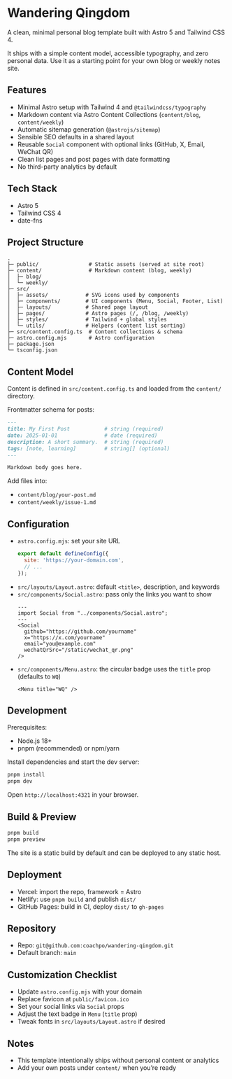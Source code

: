 # Wandering Qingdom

A clean, minimal personal blog template built with Astro 5 and Tailwind CSS 4.

It ships with a simple content model, accessible typography, and zero personal data. Use it as a starting point for your own blog or weekly notes site.

## Features

- Minimal Astro setup with Tailwind 4 and `@tailwindcss/typography`
- Markdown content via Astro Content Collections (`content/blog`, `content/weekly`)
- Automatic sitemap generation (`@astrojs/sitemap`)
- Sensible SEO defaults in a shared layout
- Reusable `Social` component with optional links (GitHub, X, Email, WeChat QR)
- Clean list pages and post pages with date formatting
- No third-party analytics by default

## Tech Stack

- Astro 5
- Tailwind CSS 4
- date-fns

## Project Structure

```
.
├─ public/                # Static assets (served at site root)
├─ content/               # Markdown content (blog, weekly)
│  ├─ blog/
│  └─ weekly/
├─ src/
│  ├─ assets/            # SVG icons used by components
│  ├─ components/        # UI components (Menu, Social, Footer, List)
│  ├─ layouts/           # Shared page layout
│  ├─ pages/             # Astro pages (/, /blog, /weekly)
│  ├─ styles/            # Tailwind + global styles
│  └─ utils/             # Helpers (content list sorting)
├─ src/content.config.ts  # Content collections & schema
├─ astro.config.mjs       # Astro configuration
├─ package.json
└─ tsconfig.json
```

## Content Model

Content is defined in `src/content.config.ts` and loaded from the `content/` directory.

Frontmatter schema for posts:

```md
---
title: My First Post           # string (required)
date: 2025-01-01               # date (required)
description: A short summary.  # string (required)
tags: [note, learning]         # string[] (optional)
---

Markdown body goes here.
```

Add files into:

- `content/blog/your-post.md`
- `content/weekly/issue-1.md`

## Configuration

- `astro.config.mjs`: set your site URL
  ```js
  export default defineConfig({
    site: 'https://your-domain.com',
    // ...
  });
  ```
- `src/layouts/Layout.astro`: default `<title>`, description, and keywords
- `src/components/Social.astro`: pass only the links you want to show
  ```astro
  ---
  import Social from "../components/Social.astro";
  ---
  <Social
    github="https://github.com/yourname"
    x="https://x.com/yourname"
    email="you@example.com"
    wechatQrSrc="/static/wechat_qr.png"
  />
  ```
- `src/components/Menu.astro`: the circular badge uses the `title` prop (defaults to `WQ`)
  ```astro
  <Menu title="WQ" />
  ```

## Development

Prerequisites:

- Node.js 18+
- pnpm (recommended) or npm/yarn

Install dependencies and start the dev server:

```bash
pnpm install
pnpm dev
```

Open `http://localhost:4321` in your browser.

## Build & Preview

```bash
pnpm build
pnpm preview
```

The site is a static build by default and can be deployed to any static host.

## Deployment

- Vercel: import the repo, framework = Astro
- Netlify: use `pnpm build` and publish `dist/`
- GitHub Pages: build in CI, deploy `dist/` to `gh-pages`

## Repository

- Repo: `git@github.com:coachpo/wandering-qingdom.git`
- Default branch: `main`

## Customization Checklist

- Update `astro.config.mjs` with your domain
- Replace favicon at `public/favicon.ico`
- Set your social links via `Social` props
- Adjust the text badge in `Menu` (`title` prop)
- Tweak fonts in `src/layouts/Layout.astro` if desired

## Notes

- This template intentionally ships without personal content or analytics
- Add your own posts under `content/` when you’re ready
